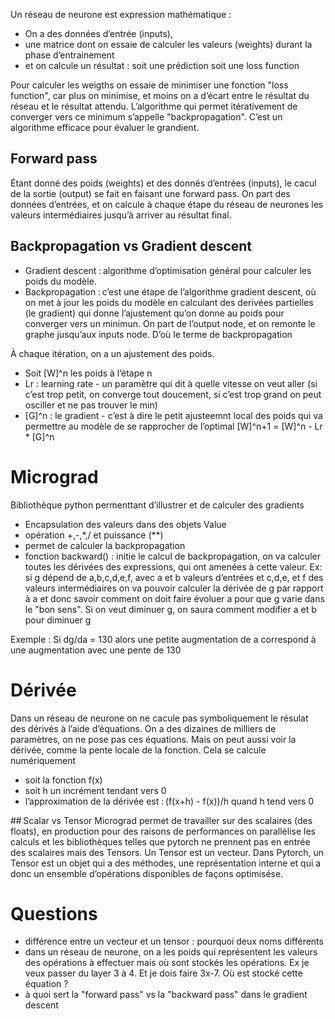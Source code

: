 Un réseau de neurone est expression mathématique :
- On a des données d’entrée (inputs),
- une matrice dont on essaie de calculer les valeurs (weights) durant la phase d’entrainement
- et on calcule un résultat : soit une prédiction soit une loss function

Pour  calculer les weigths on essaie de minimiser une fonction "loss function", car plus on minimise, et moins on a d’écart entre le résultat du réseau et le résultat attendu.
L’algorithme qui permet itérativement de converger vers ce minimum s’appelle "backpropagation". C’est un algorithme efficace pour évaluer le grandient.

## Forward pass
Étant donné des poids (weights) et des donnés d’entrées (inputs), le cacul de la sortie (output) se fait en faisant une forward pass.
On part des données d’entrées, et on calcule à chaque étape du réseau de neurones les valeurs intermédiaires jusqu’à arriver au résultat final.

## Backpropagation vs Gradient descent
- Gradient descent : algorithme d’optimisation général pour calculer les poids du modèle.
- Backpropagation : c’est une étape de l’algorithme gradient descent, où on met à jour les poids du modèle en calculant des derivées partielles (le gradient) qui donne l’ajustement qu’on donne au poids pour converger vers un minimun.
On part de l’output node, et on remonte le graphe jusqu’aux inputs node. D’où le terme de backpropagation
  
À chaque itération, on a un ajustement des poids. 
- Soit [W]^n les poids à l’étape n
- Lr : learning rate - un paramètre qui dit à quelle vitesse on veut aller (si c’est trop petit, on converge tout doucement, si c’est trop grand on peut osciller et ne pas trouver le min)
- [G]^n : le gradient - c’est à dire le petit ajusteemnt local des poids qui va permettre au modèle de se rapprocher de l’optimal
 [W]^n+1 = [W]^n - Lr * [G]^n

 

# Micrograd
Bibliothèque python permenttant d’illustrer et de calculer des gradients
- Encapsulation des valeurs dans des objets Value
- opération +,-,*,/ et puissance (**)
- permet de calculer la backpropagation
- fonction backward() : initie le calcul de backpropagation, on va calculer toutes les dérivées des expressions, qui ont amenées à cette valeur. Ex: si g dépend de a,b,c,d,e,f, avec a et b valeurs d’entrées et c,d,e, et f des valeurs intermédiaires on va pouvoir calculer la dérivée de g par rapport à a et donc savoir comment on doit faire évoluer a pour que g varie dans le "bon sens". Si on veut diminuer g, on saura comment modifier a et b pour diminuer g

Exemple :
Si dg/da = 130 alors une petite augmentation de a correspond à une augmentation avec une pente de 130

# Dérivée
Dans un réseau de neurone on ne cacule pas symboliquement le résulat des dérivés à l’aide d’équations. On a des dizaines de milliers de paramètres, on ne pose pas ces équations.
Mais on peut aussi voir la dérivée, comme la pente locale de la fonction. Cela se calcule numériquement 
- soit la fonction f(x)
- soit h un incrément tendant vers 0
- l’approximation de la dérivée est : (f(x+h) - f(x))/h quand h tend vers 0

## Scalar vs Tensor
Micrograd permet de travailler sur des scalaires (des floats), en production pour des raisons de performances on parallélise les calculs et les bibliothèques telles que pytorch ne prennent pas en entrée des scalaires mais des Tensors. Un Tensor est un vecteur.
Dans Pytorch, un Tensor est un objet qui a des méthodes, une représentation interne et qui a donc un ensemble d’opérations disponibles de façons optimisése.

# Questions
- différence entre un vecteur et un tensor : pourquoi deux noms différents
- dans un réseau de neurone, on a les poids qui représentent les valeurs des opérations à effectuer mais où sont stockés les opérations. Ex je veux passer du layer 3 à 4. Et je dois faire 3x-7. Où est stocké cette équation ?
- à quoi sert la "forward pass" vs la "backward pass" dans le gradient descent
